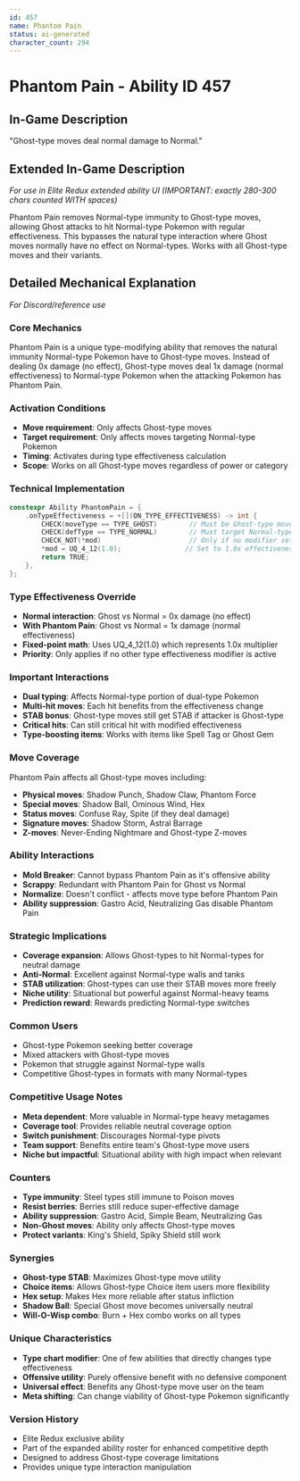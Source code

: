 ```yaml
---
id: 457
name: Phantom Pain
status: ai-generated
character_count: 294
---
```


# Phantom Pain - Ability ID 457

## In-Game Description
"Ghost-type moves deal normal damage to Normal."

## Extended In-Game Description
*For use in Elite Redux extended ability UI (IMPORTANT: exactly 280-300 chars counted WITH spaces)*

Phantom Pain removes Normal-type immunity to Ghost-type moves, allowing Ghost attacks to hit Normal-type Pokemon with regular effectiveness. This bypasses the natural type interaction where Ghost moves normally have no effect on Normal-types. Works with all Ghost-type moves and their variants.

## Detailed Mechanical Explanation
*For Discord/reference use*

### Core Mechanics
Phantom Pain is a unique type-modifying ability that removes the natural immunity Normal-type Pokemon have to Ghost-type moves. Instead of dealing 0x damage (no effect), Ghost-type moves deal 1x damage (normal effectiveness) to Normal-type Pokemon when the attacking Pokemon has Phantom Pain.

### Activation Conditions
- **Move requirement**: Only affects Ghost-type moves
- **Target requirement**: Only affects moves targeting Normal-type Pokemon
- **Timing**: Activates during type effectiveness calculation
- **Scope**: Works on all Ghost-type moves regardless of power or category

### Technical Implementation
```c
constexpr Ability PhantomPain = {
    .onTypeEffectiveness = +[](ON_TYPE_EFFECTIVENESS) -> int {
        CHECK(moveType == TYPE_GHOST)        // Must be Ghost-type move
        CHECK(defType == TYPE_NORMAL)        // Must target Normal-type
        CHECK_NOT(*mod)                      // Only if no modifier set
        *mod = UQ_4_12(1.0);                // Set to 1.0x effectiveness
        return TRUE;
    },
};
```

### Type Effectiveness Override
- **Normal interaction**: Ghost vs Normal = 0x damage (no effect)
- **With Phantom Pain**: Ghost vs Normal = 1x damage (normal effectiveness)
- **Fixed-point math**: Uses UQ_4_12(1.0) which represents 1.0x multiplier
- **Priority**: Only applies if no other type effectiveness modifier is active

### Important Interactions
- **Dual typing**: Affects Normal-type portion of dual-type Pokemon
- **Multi-hit moves**: Each hit benefits from the effectiveness change
- **STAB bonus**: Ghost-type moves still get STAB if attacker is Ghost-type
- **Critical hits**: Can still critical hit with modified effectiveness
- **Type-boosting items**: Works with items like Spell Tag or Ghost Gem

### Move Coverage
Phantom Pain affects all Ghost-type moves including:
- **Physical moves**: Shadow Punch, Shadow Claw, Phantom Force
- **Special moves**: Shadow Ball, Ominous Wind, Hex
- **Status moves**: Confuse Ray, Spite (if they deal damage)
- **Signature moves**: Shadow Storm, Astral Barrage
- **Z-moves**: Never-Ending Nightmare and Ghost-type Z-moves

### Ability Interactions
- **Mold Breaker**: Cannot bypass Phantom Pain as it's offensive ability
- **Scrappy**: Redundant with Phantom Pain for Ghost vs Normal
- **Normalize**: Doesn't conflict - affects move type before Phantom Pain
- **Ability suppression**: Gastro Acid, Neutralizing Gas disable Phantom Pain

### Strategic Implications
- **Coverage expansion**: Allows Ghost-types to hit Normal-types for neutral damage
- **Anti-Normal**: Excellent against Normal-type walls and tanks
- **STAB utilization**: Ghost-types can use their STAB moves more freely
- **Niche utility**: Situational but powerful against Normal-heavy teams
- **Prediction reward**: Rewards predicting Normal-type switches

### Common Users
- Ghost-type Pokemon seeking better coverage
- Mixed attackers with Ghost-type moves
- Pokemon that struggle against Normal-type walls
- Competitive Ghost-types in formats with many Normal-types

### Competitive Usage Notes
- **Meta dependent**: More valuable in Normal-type heavy metagames
- **Coverage tool**: Provides reliable neutral coverage option
- **Switch punishment**: Discourages Normal-type pivots
- **Team support**: Benefits entire team's Ghost-type move users
- **Niche but impactful**: Situational ability with high impact when relevant

### Counters
- **Type immunity**: Steel types still immune to Poison moves
- **Resist berries**: Berries still reduce super-effective damage
- **Ability suppression**: Gastro Acid, Simple Beam, Neutralizing Gas
- **Non-Ghost moves**: Ability only affects Ghost-type moves
- **Protect variants**: King's Shield, Spiky Shield still work

### Synergies
- **Ghost-type STAB**: Maximizes Ghost-type move utility
- **Choice items**: Allows Ghost-type Choice item users more flexibility
- **Hex setup**: Makes Hex more reliable after status infliction
- **Shadow Ball**: Special Ghost move becomes universally neutral
- **Will-O-Wisp combo**: Burn + Hex combo works on all types

### Unique Characteristics
- **Type chart modifier**: One of few abilities that directly changes type effectiveness
- **Offensive utility**: Purely offensive benefit with no defensive component
- **Universal effect**: Benefits any Ghost-type move user on the team
- **Meta shifting**: Can change viability of Ghost-type Pokemon significantly

### Version History
- Elite Redux exclusive ability
- Part of the expanded ability roster for enhanced competitive depth
- Designed to address Ghost-type coverage limitations
- Provides unique type interaction manipulation